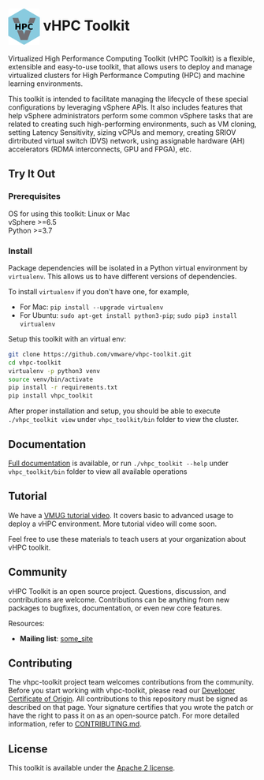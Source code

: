 # <img src="docs/img/hpc-logo400.png" width="64" valign="middle" alt="vhpclogo"/> vHPC Toolkit

Virtualized High Performance Computing Toolkit (vHPC Toolkit) is a flexible, extensible and easy-to-use toolkit, that allows users to deploy and manage virtualized clusters for High Performance Computing (HPC) and machine learning environments.

[comment]: <> (Due to their extreme demand on performance, HPC workloads often have much 
more intensive resource requirements than those workloads found in the 
typical enterprise. For example, HPC commonly leverages hardware 
accelerators, such as GPU and FPGA for compute as well as RDMA 
interconnects, which require special vSphere configurations. )

This toolkit is intended to facilitate managing the lifecycle of these 
special configurations by leveraging vSphere APIs. It also includes features 
that help vSphere administrators perform some common vSphere tasks that are 
related to creating such high-performing environments, such as VM cloning, 
setting Latency Sensitivity, sizing vCPUs and memory, creating SRIOV dirtributed virtual switch (DVS) network, using assignable hardware (AH) accelerators (RDMA interconnects, GPU and FPGA), etc.

## Try It Out

### Prerequisites

OS for using this toolkit: Linux or Mac <br/>
vSphere >=6.5 <br/>
Python >=3.7 <br/> 

### Install 

Package dependencies will be isolated in a Python virtual environment by 
```virtualenv```. This 
allows us to have different versions of dependencies. 

To install ```virtualenv``` if you don't have one, for example, 

- For Mac: 
```pip install --upgrade virtualenv```
- For Ubuntu: 
```sudo apt-get install python3-pip```; ```sudo pip3 install virtualenv```


Setup this toolkit with an virtual env:
 
```bash 
git clone https://github.com/vmware/vhpc-toolkit.git
cd vhpc-toolkit
virtualenv -p python3 venv
source venv/bin/activate
pip install -r requirements.txt
pip install vhpc_toolkit
```

After proper installation and setup, you should be able to execute ```./vhpc_toolkit view``` under `vhpc_toolkit/bin` folder to view the cluster. 

## Documentation
[Full documentation](https://vmware.github.io/vhpc-toolkit/#/) is available, or run `./vhpc_toolkit --help` under `vhpc_toolkit/bin` folder to view all available 
operations

## Tutorial
We have a [VMUG tutorial video](https://innovatisgroup.zoom.us/rec/play/C1p-AylB9TI9VNwVhRD3hhLdOSp8Xq7t7EDvzCbACaUdEvC-KAyC5B4erMBaN2qtx7usJJCigPON2cti.-Ss9SBxRSyirtzM9?continueMode=true). It covers basic to advanced usage to deploy a vHPC environment. 
More tutorial video will come soon.

Feel free to use these materials to teach users at your organization about vHPC toolkit.

## Community
vHPC Toolkit is an open source project. Questions, discussion, and contributions are welcome. Contributions can be anything from new packages to bugfixes, documentation, or even new core features.

Resources:

* **Mailing list**: [some_site](some_site)

## Contributing

The vhpc-toolkit project team welcomes contributions from the community. Before you start working with vhpc-toolkit, please
read our [Developer Certificate of Origin](https://cla.vmware.com/dco). All contributions to this repository must be
signed as described on that page. Your signature certifies that you wrote the patch or have the right to pass it on
as an open-source patch. For more detailed information, refer to [CONTRIBUTING.md](https://vmware.github.io/vhpc-toolkit/#/contribute).

## License

This toolkit is available under the [Apache 2 license](https://vmware.github.io/vhpc-toolkit/#/license).
